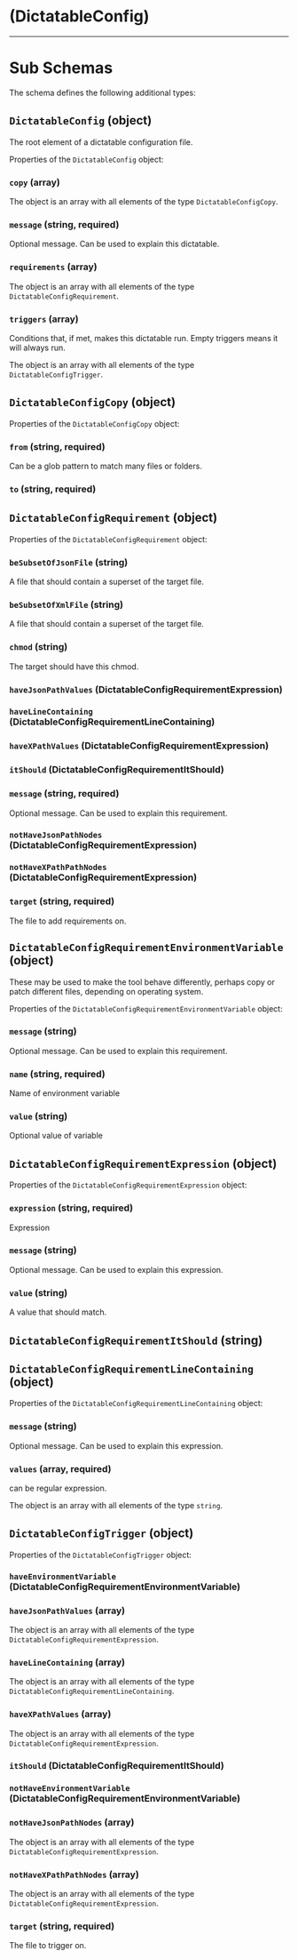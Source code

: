 # (DictatableConfig)

---

# Sub Schemas

The schema defines the following additional types:

## `DictatableConfig` (object)

The root element of a dictatable configuration file.

Properties of the `DictatableConfig` object:

### `copy` (array)

The object is an array with all elements of the type `DictatableConfigCopy`.

### `message` (string, required)

Optional message. Can be used to explain this dictatable.

### `requirements` (array)

The object is an array with all elements of the type `DictatableConfigRequirement`.

### `triggers` (array)

Conditions that, if met, makes this dictatable run. Empty triggers means it will always run.

The object is an array with all elements of the type `DictatableConfigTrigger`.

## `DictatableConfigCopy` (object)

Properties of the `DictatableConfigCopy` object:

### `from` (string, required)

Can be a glob pattern to match many files or folders.

### `to` (string, required)

## `DictatableConfigRequirement` (object)

Properties of the `DictatableConfigRequirement` object:

### `beSubsetOfJsonFile` (string)

A file that should contain a superset of the target file.

### `beSubsetOfXmlFile` (string)

A file that should contain a superset of the target file.

### `chmod` (string)

The target should have this chmod.

### `haveJsonPathValues` (DictatableConfigRequirementExpression)

### `haveLineContaining` (DictatableConfigRequirementLineContaining)

### `haveXPathValues` (DictatableConfigRequirementExpression)

### `itShould` (DictatableConfigRequirementItShould)

### `message` (string, required)

Optional message. Can be used to explain this requirement.

### `notHaveJsonPathNodes` (DictatableConfigRequirementExpression)

### `notHaveXPathPathNodes` (DictatableConfigRequirementExpression)

### `target` (string, required)

The file to add requirements on.

## `DictatableConfigRequirementEnvironmentVariable` (object)

These may be used to make the tool behave differently, perhaps
copy or patch different files, depending on operating system.

Properties of the `DictatableConfigRequirementEnvironmentVariable` object:

### `message` (string)

Optional message. Can be used to explain this requirement.

### `name` (string, required)

Name of environment variable

### `value` (string)

Optional value of variable

## `DictatableConfigRequirementExpression` (object)

Properties of the `DictatableConfigRequirementExpression` object:

### `expression` (string, required)

Expression

### `message` (string)

Optional message. Can be used to explain this expression.

### `value` (string)

A value that should match.

## `DictatableConfigRequirementItShould` (string)

## `DictatableConfigRequirementLineContaining` (object)

Properties of the `DictatableConfigRequirementLineContaining` object:

### `message` (string)

Optional message. Can be used to explain this expression.

### `values` (array, required)

can be regular expression.

The object is an array with all elements of the type `string`.

## `DictatableConfigTrigger` (object)

Properties of the `DictatableConfigTrigger` object:

### `haveEnvironmentVariable` (DictatableConfigRequirementEnvironmentVariable)

### `haveJsonPathValues` (array)

The object is an array with all elements of the type `DictatableConfigRequirementExpression`.

### `haveLineContaining` (array)

The object is an array with all elements of the type `DictatableConfigRequirementLineContaining`.

### `haveXPathValues` (array)

The object is an array with all elements of the type `DictatableConfigRequirementExpression`.

### `itShould` (DictatableConfigRequirementItShould)

### `notHaveEnvironmentVariable` (DictatableConfigRequirementEnvironmentVariable)

### `notHaveJsonPathNodes` (array)

The object is an array with all elements of the type `DictatableConfigRequirementExpression`.

### `notHaveXPathPathNodes` (array)

The object is an array with all elements of the type `DictatableConfigRequirementExpression`.

### `target` (string, required)

The file to trigger on.